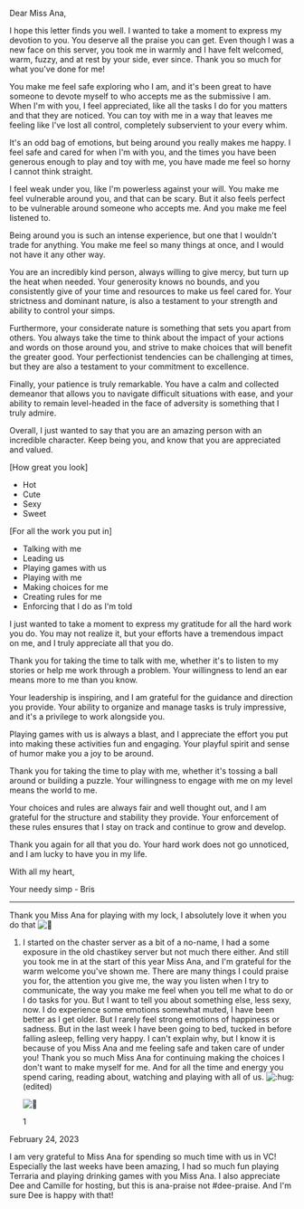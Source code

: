 Dear Miss Ana,

I hope this letter finds you well. I wanted to take a moment to express my devotion to you. You deserve all the praise you can get. Even though I was a new face on this server, you took me in warmly and I have felt welcomed, warm, fuzzy, and at rest by your side, ever since. Thank you so much for what you've done for me!

You make me feel safe exploring who I am, and it's been great to have someone to devote myself to who accepts me as the submissive I am. When I'm with you, I feel appreciated, like all the tasks I do for you matters and that they are noticed. You can toy with me in a way that leaves me feeling like I've lost all control, completely subservient to your every whim.

It's an odd bag of emotions, but being around you really makes me happy. I feel safe and cared for when I'm with you, and the times you have been generous enough to play and toy with me, you have made me feel so horny I cannot think straight.

I feel weak under you, like I'm powerless against your will. You make me feel vulnerable around you, and that can be scary. But it also feels perfect to be vulnerable around someone who accepts me. And you make me feel listened to. 

Being around you is such an intense experience, but one that I wouldn't trade for anything. You make me feel so many things at once, and I would not have it any other way.

You are an incredibly kind person, always willing to give mercy, but turn up the heat when needed. Your generosity knows no bounds, and you consistently give of your time and resources to make us feel cared for. Your strictness and dominant nature, is also a testament to your strength and ability to control your simps.

Furthermore, your considerate nature is something that sets you apart from others. You always take the time to think about the impact of your actions and words on those around you, and strive to make choices that will benefit the greater good. Your perfectionist tendencies can be challenging at times, but they are also a testament to your commitment to excellence.

Finally, your patience is truly remarkable. You have a calm and collected demeanor that allows you to navigate difficult situations with ease, and your ability to remain level-headed in the face of adversity is something that I truly admire.

Overall, I just wanted to say that you are an amazing person with an incredible character. Keep being you, and know that you are appreciated and valued.

[How great you look]
* Hot
* Cute 
* Sexy
* Sweet

[For all the work you put in]
* Talking with me
* Leading us
* Playing games with us
* Playing with me
* Making choices for me
* Creating rules for me
* Enforcing that I do as I'm told

I just wanted to take a moment to express my gratitude for all the hard work you do. You may not realize it, but your efforts have a tremendous impact on me, and I truly appreciate all that you do.

Thank you for taking the time to talk with me, whether it's to listen to my stories or help me work through a problem. Your willingness to lend an ear means more to me than you know.

Your leadership is inspiring, and I am grateful for the guidance and direction you provide. Your ability to organize and manage tasks is truly impressive, and it's a privilege to work alongside you.

Playing games with us is always a blast, and I appreciate the effort you put into making these activities fun and engaging. Your playful spirit and sense of humor make you a joy to be around.

Thank you for taking the time to play with me, whether it's tossing a ball around or building a puzzle. Your willingness to engage with me on my level means the world to me.

Your choices and rules are always fair and well thought out, and I am grateful for the structure and stability they provide. Your enforcement of these rules ensures that I stay on track and continue to grow and develop.

Thank you again for all that you do. Your hard work does not go unnoticed, and I am lucky to have you in my life.

With all my heart,

Your needy simp - Bris

------------


Thank you Miss Ana for playing with my lock, I absolutely love it when you do that ![💜](https://discord.com/assets/ec10708f00b5b6767490ffe50dfe2663.svg)

1.  I started on the chaster server as a bit of a no-name, I had a some exposure in the old chastikey server but not much there either. And still you took me in at the start of this year Miss Ana, and I'm grateful for the warm welcome you've shown me. There are many things I could praise you for, the attention you give me, the way you listen when I try to communicate, the way you make me feel when you tell me what to do or I do tasks for you. But I want to tell you about something else, less sexy, now. I do experience some emotions somewhat muted, I have been better as I get older. But I rarely feel strong emotions of happiness or sadness. But in the last week I have been going to bed, tucked in before falling asleep, felling very happy. I can't explain why, but I know it is because of you Miss Ana and me feeling safe and taken care of under you! Thank you so much Miss Ana for continuing making the choices I don't want to make myself for me. And for all the time and energy you spend caring, reading about, watching and playing with all of us. ![:hug:](https://cdn.discordapp.com/emojis/870837415818985473.webp?size=100&quality=lossless) (edited)
    
    ![💜](https://discord.com/assets/ec10708f00b5b6767490ffe50dfe2663.svg)
    
    1
    

February 24, 2023

I am very grateful to Miss Ana for spending so much time with us in VC! Especially the last weeks have been amazing, I had so much fun playing Terraria and playing drinking games with you Miss Ana. I also appreciate Dee and Camille for hosting, but this is ana-praise not #dee-praise. And I'm sure Dee is happy with that!

